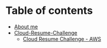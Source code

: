 # Table of contents

* [About me](README.md)
* [Cloud-Resume-Challenge](cloud-resume-challenge/README.md)
  * [Cloud Resume Challenge - AWS](<Cloud-Resume-Challenge/README copy.md>)
